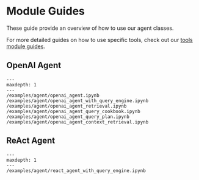 # Module Guides

These guide provide an overview of how to use our agent classes.

For more detailed guides on how to use specific tools, check out our [tools module guides]().

## OpenAI Agent
```{toctree}
---
maxdepth: 1
---
/examples/agent/openai_agent.ipynb
/examples/agent/openai_agent_with_query_engine.ipynb
/examples/agent/openai_agent_retrieval.ipynb
/examples/agent/openai_agent_query_cookbook.ipynb
/examples/agent/openai_agent_query_plan.ipynb
/examples/agent/openai_agent_context_retrieval.ipynb
```

## ReAct Agent
```{toctree}
---
maxdepth: 1
---
/examples/agent/react_agent_with_query_engine.ipynb
```

